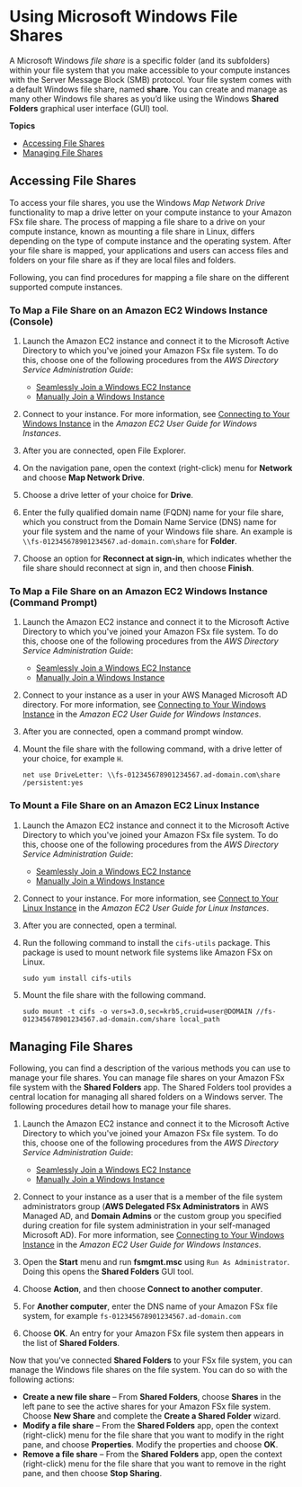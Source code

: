 # Using Microsoft Windows File Shares<a name="using-file-shares"></a>

A Microsoft Windows *file share* is a specific folder \(and its subfolders\) within your file system that you make accessible to your compute instances with the Server Message Block \(SMB\) protocol\. Your file system comes with a default Windows file share, named **share**\. You can create and manage as many other Windows file shares as you’d like using the Windows **Shared Folders** graphical user interface \(GUI\) tool\.

**Topics**
+ [Accessing File Shares](#accessing-file-shares)
+ [Managing File Shares](#managing-file-shares)

## Accessing File Shares<a name="accessing-file-shares"></a>

To access your file shares, you use the Windows *Map Network Drive* functionality to map a drive letter on your compute instance to your Amazon FSx file share\. The process of mapping a file share to a drive on your compute instance, known as mounting a file share in Linux, differs depending on the type of compute instance and the operating system\. After your file share is mapped, your applications and users can access files and folders on your file share as if they are local files and folders\.

Following, you can find procedures for mapping a file share on the different supported compute instances\.

### To Map a File Share on an Amazon EC2 Windows Instance \(Console\)<a name="map-file-share-ec2-win-console"></a>

1. Launch the Amazon EC2 instance and connect it to the Microsoft Active Directory to which you've joined your Amazon FSx file system\. To do this, choose one of the following procedures from the *AWS Directory Service Administration Guide*:
   + [Seamlessly Join a Windows EC2 Instance](https://docs.aws.amazon.com/directoryservice/latest/admin-guide/launching_instance.html)
   + [Manually Join a Windows Instance](https://docs.aws.amazon.com/directoryservice/latest/admin-guide/join_windows_instance.html)

1. Connect to your instance\. For more information, see [Connecting to Your Windows Instance](https://docs.aws.amazon.com/AWSEC2/latest/WindowsGuide/connecting_to_windows_instance.html) in the *Amazon EC2 User Guide for Windows Instances*\.

1. After you are connected, open File Explorer\.

1. On the navigation pane, open the context \(right\-click\) menu for **Network** and choose **Map Network Drive**\.

1. Choose a drive letter of your choice for **Drive**\.

1. Enter the fully qualified domain name \(FQDN\) name for your file share, which you construct from the Domain Name Service \(DNS\) name for your file system and the name of your Windows file share\. An example is `\\fs-012345678901234567.ad-domain.com\share` for **Folder**\.

1. Choose an option for **Reconnect at sign\-in**, which indicates whether the file share should reconnect at sign in, and then choose **Finish**\.

### To Map a File Share on an Amazon EC2 Windows Instance \(Command Prompt\)<a name="map-file-share-ec2-win-command"></a>

1. Launch the Amazon EC2 instance and connect it to the Microsoft Active Directory to which you've joined your Amazon FSx file system\. To do this, choose one of the following procedures from the *AWS Directory Service Administration Guide*:
   + [Seamlessly Join a Windows EC2 Instance](https://docs.aws.amazon.com/directoryservice/latest/admin-guide/launching_instance.html)
   + [Manually Join a Windows Instance](https://docs.aws.amazon.com/directoryservice/latest/admin-guide/join_windows_instance.html)

1. Connect to your instance as a user in your AWS Managed Microsoft AD directory\. For more information, see [Connecting to Your Windows Instance](https://docs.aws.amazon.com/AWSEC2/latest/WindowsGuide/connecting_to_windows_instance.html) in the *Amazon EC2 User Guide for Windows Instances*\.

1. After you are connected, open a command prompt window\.

1. Mount the file share with the following command, with a drive letter of your choice, for example `H`\.

   ```
   net use DriveLetter: \\fs-012345678901234567.ad-domain.com\share /persistent:yes
   ```

### To Mount a File Share on an Amazon EC2 Linux Instance<a name="map-file-share-ec2-linux-command"></a>

1. Launch the Amazon EC2 instance and connect it to the Microsoft Active Directory to which you've joined your Amazon FSx file system\. To do this, choose one of the following procedures from the *AWS Directory Service Administration Guide*:
   + [Seamlessly Join a Windows EC2 Instance](https://docs.aws.amazon.com/directoryservice/latest/admin-guide/launching_instance.html)
   + [Manually Join a Windows Instance](https://docs.aws.amazon.com/directoryservice/latest/admin-guide/join_windows_instance.html)

1. Connect to your instance\. For more information, see [Connect to Your Linux Instance](https://docs.aws.amazon.com/AWSEC2/latest/WindowsGuide/AccessingInstances.html) in the *Amazon EC2 User Guide for Linux Instances*\.

1. After you are connected, open a terminal\.

1. Run the following command to install the `cifs-utils` package\. This package is used to mount network file systems like Amazon FSx on Linux\.

   ```
   sudo yum install cifs-utils
   ```

1. Mount the file share with the following command\.

   ```
   sudo mount -t cifs -o vers=3.0,sec=krb5,cruid=user@DOMAIN //fs-012345678901234567.ad-domain.com/share local_path
   ```

## Managing File Shares<a name="managing-file-shares"></a>

Following, you can find a description of the various methods you can use to manage your file shares\. You can manage file shares on your Amazon FSx file system with the **Shared Folders** app\. The Shared Folders tool provides a central location for managing all shared folders on a Windows server\. The following procedures detail how to manage your file shares\.

1. Launch the Amazon EC2 instance and connect it to the Microsoft Active Directory to which you've joined your Amazon FSx file system\. To do this, choose one of the following procedures from the *AWS Directory Service Administration Guide*:
   + [Seamlessly Join a Windows EC2 Instance](https://docs.aws.amazon.com/directoryservice/latest/admin-guide/launching_instance.html)
   + [Manually Join a Windows Instance](https://docs.aws.amazon.com/directoryservice/latest/admin-guide/join_windows_instance.html)

1. Connect to your instance as a user that is a member of the file system administrators group \(**AWS Delegated FSx Administrators** in AWS Managed AD, and **Domain Admins** or the custom group you specified during creation for file system administration in your self\-managed Microsoft AD\)\. For more information, see [Connecting to Your Windows Instance](https://docs.aws.amazon.com/AWSEC2/latest/WindowsGuide/connecting_to_windows_instance.html) in the *Amazon EC2 User Guide for Windows Instances*\.

1. Open the **Start** menu and run **fsmgmt\.msc** using `Run As Administrator`\. Doing this opens the **Shared Folders** GUI tool\.

1. Choose **Action**, and then choose **Connect to another computer**\.

1. For **Another computer**, enter the DNS name of your Amazon FSx file system, for example `fs-012345678901234567.ad-domain.com`

1. Choose **OK**\. An entry for your Amazon FSx file system then appears in the list of **Shared Folders**\.

Now that you've connected **Shared Folders** to your FSx file system, you can manage the Windows file shares on the file system\. You can do so with the following actions:
+ **Create a new file share** – From **Shared Folders**, choose **Shares** in the left pane to see the active shares for your Amazon FSx file system\. Choose **New Share** and complete the **Create a Shared Folder** wizard\.
+ **Modify a file share** – From the **Shared Folders** app, open the context \(right\-click\) menu for the file share that you want to modify in the right pane, and choose **Properties**\. Modify the properties and choose **OK**\.
+ **Remove a file share** – From the **Shared Folders** app, open the context \(right\-click\) menu for the file share that you want to remove in the right pane, and then choose **Stop Sharing**\.